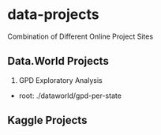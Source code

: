 # data-projects
Combination of Different Online Project Sites

## Data.World Projects
1. GPD Exploratory Analysis
* root: ./dataworld/gpd-per-state


## Kaggle Projects
